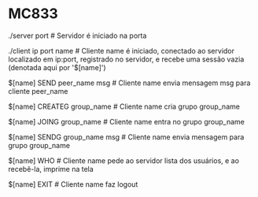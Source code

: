 # MC833

./server port            # Servidor é iniciado na porta <port>

./client ip port name         # Cliente name é iniciado, conectado ao servidor localizado em ip:port,
registrado no servidor, e recebe uma sessão vazia (denotada aqui por '$[name]')

$[name] SEND peer_name msg    # Cliente name envia mensagem msg para cliente peer_name

$[name] CREATEG group_name      # Cliente name cria grupo group_name

$[name] JOING group_name        # Cliente name entra no grupo group_name

$[name] SENDG group_name msg  # Cliente name envia mensagem para grupo group_name

$[name] WHO                       # Cliente name pede ao servidor lista dos usuários, e ao recebê-la, imprime na tela

$[name] EXIT                      # Cliente name faz logout
